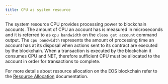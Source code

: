 ```yaml
---
title: CPU as system resource
---
```


The system resource CPU provides processing power to blockchain accounts. The amount of CPU an account has is measured in microseconds and it is referred to as `cpu bandwidth` on the `cleos get account` command output. The `cpu bandwidth` represents the amount of processing time an account has at its disposal when actions sent to its contract are executed by the blockchain. When a transaction is executed by the blockchain it consumes CPU and NET, therefore sufficient CPU must be allocated to the account in order for transactions to complete.

For more details about resource allocation on the EOS blockchain refer to the [Resource Allocation](./05_system_resource_allocation.md) documentation.
